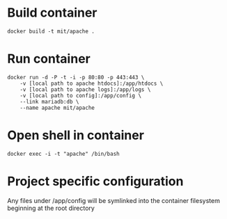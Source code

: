 # Build container #
```
docker build -t mit/apache .
```

# Run container #
```
docker run -d -P -t -i -p 80:80 -p 443:443 \
	-v [local path to apache htdocs]:/app/htdocs \
	-v [local path to apache logs]:/app/logs \
	-v [local path to config]:/app/config \
	--link mariadb:db \
	--name apache mit/apache
```

# Open shell in container #
```
docker exec -i -t "apache" /bin/bash
```

# Project specific configuration #
Any files under /app/config will be symlinked into the container filesystem beginning at the root directory
